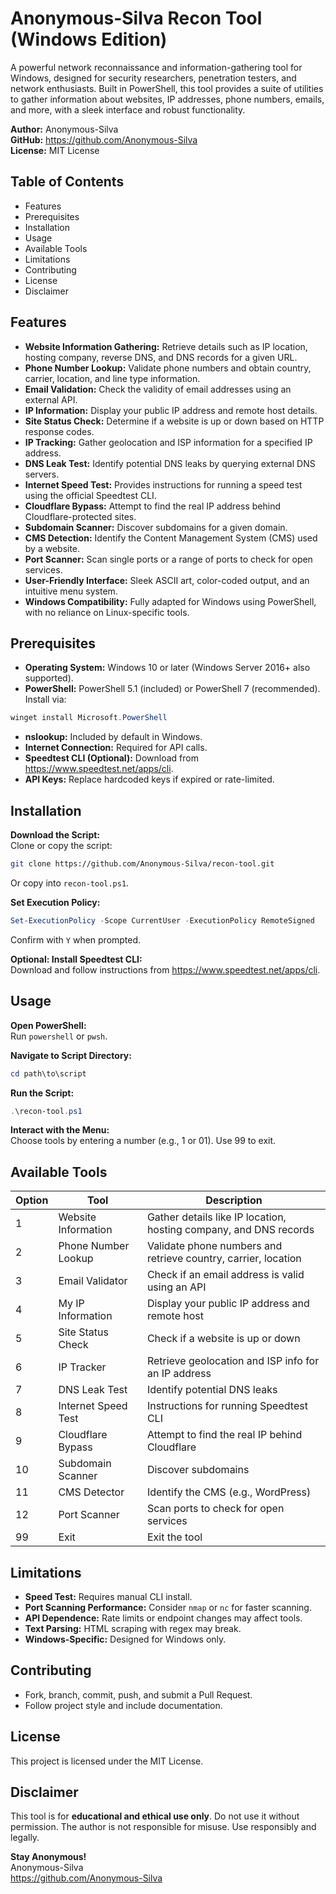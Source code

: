 # Anonymous-Silva Recon Tool (Windows Edition)
<!-- Replace with actual banner image if available -->

A powerful network reconnaissance and information-gathering tool for Windows, designed for security researchers, penetration testers, and network enthusiasts. Built in PowerShell, this tool provides a suite of utilities to gather information about websites, IP addresses, phone numbers, emails, and more, with a sleek interface and robust functionality.

**Author:** Anonymous-Silva  
**GitHub:** https://github.com/Anonymous-Silva  
**License:** MIT License  

## Table of Contents
- Features
- Prerequisites
- Installation
- Usage
- Available Tools
- Limitations
- Contributing
- License
- Disclaimer

## Features
- **Website Information Gathering:** Retrieve details such as IP location, hosting company, reverse DNS, and DNS records for a given URL.
- **Phone Number Lookup:** Validate phone numbers and obtain country, carrier, location, and line type information.
- **Email Validation:** Check the validity of email addresses using an external API.
- **IP Information:** Display your public IP address and remote host details.
- **Site Status Check:** Determine if a website is up or down based on HTTP response codes.
- **IP Tracking:** Gather geolocation and ISP information for a specified IP address.
- **DNS Leak Test:** Identify potential DNS leaks by querying external DNS servers.
- **Internet Speed Test:** Provides instructions for running a speed test using the official Speedtest CLI.
- **Cloudflare Bypass:** Attempt to find the real IP address behind Cloudflare-protected sites.
- **Subdomain Scanner:** Discover subdomains for a given domain.
- **CMS Detection:** Identify the Content Management System (CMS) used by a website.
- **Port Scanner:** Scan single ports or a range of ports to check for open services.
- **User-Friendly Interface:** Sleek ASCII art, color-coded output, and an intuitive menu system.
- **Windows Compatibility:** Fully adapted for Windows using PowerShell, with no reliance on Linux-specific tools.

## Prerequisites
- **Operating System:** Windows 10 or later (Windows Server 2016+ also supported).
- **PowerShell:** PowerShell 5.1 (included) or PowerShell 7 (recommended). Install via:
```powershell
winget install Microsoft.PowerShell
```
- **nslookup:** Included by default in Windows.
- **Internet Connection:** Required for API calls.
- **Speedtest CLI (Optional):** Download from https://www.speedtest.net/apps/cli.
- **API Keys:** Replace hardcoded keys if expired or rate-limited.

## Installation
**Download the Script:**  
Clone or copy the script:
```bash
git clone https://github.com/Anonymous-Silva/recon-tool.git
```
Or copy into `recon-tool.ps1`.

**Set Execution Policy:**
```powershell
Set-ExecutionPolicy -Scope CurrentUser -ExecutionPolicy RemoteSigned
```
Confirm with `Y` when prompted.

**Optional: Install Speedtest CLI:**  
Download and follow instructions from https://www.speedtest.net/apps/cli.

## Usage
**Open PowerShell:**  
Run `powershell` or `pwsh`.

**Navigate to Script Directory:**
```powershell
cd path\to\script
```

**Run the Script:**
```powershell
.\recon-tool.ps1
```

**Interact with the Menu:**  
Choose tools by entering a number (e.g., 1 or 01). Use 99 to exit.

## Available Tools
| Option | Tool                | Description |
|--------|---------------------|-------------|
| 1      | Website Information | Gather details like IP location, hosting company, and DNS records |
| 2      | Phone Number Lookup | Validate phone numbers and retrieve country, carrier, location |
| 3      | Email Validator     | Check if an email address is valid using an API |
| 4      | My IP Information   | Display your public IP address and remote host |
| 5      | Site Status Check   | Check if a website is up or down |
| 6      | IP Tracker          | Retrieve geolocation and ISP info for an IP address |
| 7      | DNS Leak Test       | Identify potential DNS leaks |
| 8      | Internet Speed Test | Instructions for running Speedtest CLI |
| 9      | Cloudflare Bypass   | Attempt to find the real IP behind Cloudflare |
| 10     | Subdomain Scanner   | Discover subdomains |
| 11     | CMS Detector        | Identify the CMS (e.g., WordPress) |
| 12     | Port Scanner        | Scan ports to check for open services |
| 99     | Exit                | Exit the tool |

## Limitations
- **Speed Test:** Requires manual CLI install.
- **Port Scanning Performance:** Consider `nmap` or `nc` for faster scanning.
- **API Dependence:** Rate limits or endpoint changes may affect tools.
- **Text Parsing:** HTML scraping with regex may break.
- **Windows-Specific:** Designed for Windows only.

## Contributing
- Fork, branch, commit, push, and submit a Pull Request.
- Follow project style and include documentation.

## License
This project is licensed under the MIT License.

## Disclaimer
This tool is for **educational and ethical use only**. Do not use it without permission. The author is not responsible for misuse. Use responsibly and legally.

**Stay Anonymous!**  
Anonymous-Silva  
https://github.com/Anonymous-Silva
